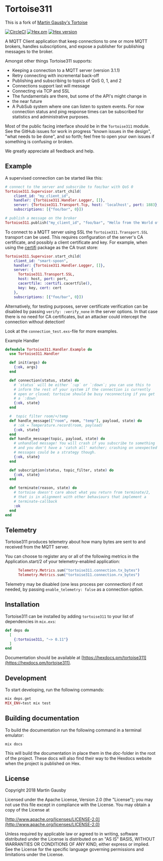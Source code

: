 # Tortoise311

This is a fork of [Martin Gausby's Tortoise](https://github.com/gausby/tortoise)

[![CircleCI](https://circleci.com/gh/smartrent/tortoise311/tree/main.svg?style=svg)](https://circleci.com/gh/smartrent/tortoise311/tree/main)
[![Hex.pm](https://img.shields.io/hexpm/l/tortoise311.svg "Apache 2.0 Licensed")](https://github.com/smartrent/tortoise311/blob/main/LICENSE)
[![Hex version](https://img.shields.io/hexpm/v/tortoise311.svg "Hex version")](https://hex.pm/packages/tortoise311)

A MQTT Client application that keep connections to one or more MQTT
brokers, handles subscriptions, and expose a publisher for publishing
messages to the broker.

Amongst other things Tortoise311 supports:

* Keeping a connection to a MQTT server (version 3.1.1)
* Retry connecting with incremental back-off
* Publishing and subscribing to topics of QoS 0, 1, and 2
* Connections support last will message
* Connecting via TCP and SSL
* The fundamentals are there, but some of the API's might change in
* the near future
* A PubSub system where one can listen to system events. For now connection status and ping response times can be subscribed for statistics and administrative purposes.

Most of the public facing interface should be in the `Tortoise311`
module. See the GitHub issues for work in progress "known issues in
the design", "what needs to be done", and so forth; feel free to open
your own issues if something is confusing or broken.

We greatly appreciate all feedback and help.

## Example

A supervised connection can be started like this:

``` elixir
# connect to the server and subscribe to foo/bar with QoS 0
Tortoise311.Supervisor.start_child(
    client_id: "my_client_id",
    handler: {Tortoise311.Handler.Logger, []},
    server: {Tortoise311.Transport.Tcp, host: 'localhost', port: 1883},
    subscriptions: [{"foo/bar", 0}])

# publish a message on the broker
Tortoise311.publish("my_client_id", "foo/bar", "Hello from the World of Tomorrow !", qos: 0)
```

To connect to a MQTT server using SSL the `Tortoise311.Transport.SSL`
transport can be used. This requires configuration of the server's
CA certificate, and possibly a client certificate and key. For
example, when using the [certifi](https://hex.pm/packages/certifi)
package as the CA trust store:

``` elixir
Tortoise311.Supervisor.start_child(
    client_id: "smart-spoon",
    handler: {Tortoise311.Handler.Logger, []},
    server: {
      Tortoise311.Transport.SSL,
      host: host, port: port,
      cacertfile: :certifi.cacertfile(),
      key: key, cert: cert
    },
    subscriptions: [{"foo/bar", 0}])
```

Alternatively, for testing purposes, server certificate verification
can be disabled by passing `verify: :verify_none` in the server
options. In that case there is no need for CA certificates, but an
attacker could intercept the connection without detection!

Look at the `connection_test.exs`-file for more examples.

Example Handler

```elixir
defmodule Tortoise311.Handler.Example do
  use Tortoise311.Handler

  def init(args) do
    {:ok, args}
  end

  def connection(status, state) do
    # `status` will be either `:up` or `:down`; you can use this to
    # inform the rest of your system if the connection is currently
    # open or closed; tortoise should be busy reconnecting if you get
    # a `:down`
    {:ok, state}
  end

  #  topic filter room/+/temp
  def handle_message(["room", room, "temp"], payload, state) do
    # :ok = Temperature.record(room, payload)
    {:ok, state}
  end
  def handle_message(topic, payload, state) do
    # unhandled message! You will crash if you subscribe to something
    # and you don't have a 'catch all' matcher; crashing on unexpected
    # messages could be a strategy though.
    {:ok, state}
  end

  def subscription(status, topic_filter, state) do
    {:ok, state}
  end

  def terminate(reason, state) do
    # tortoise doesn't care about what you return from terminate/2,
    # that is in alignment with other behaviours that implement a
    # terminate-callback
    :ok
  end
end
```

## Telemetry

Tortoise311 produces telemetry about how many bytes are sent to and received from the MQTT server.

You can choose to register any or all of the following metrics in the Application.start/2 of your telemetry-enabled application:

```elixir
      Telemetry.Metrics.sum("tortoise311.connection.tx_bytes")
      Telemetry.Metrics.sum("tortoise311.connection.rx_bytes")
```

Telemetry may be disabled (one less process per connnection) if not needed, by passing `enable_telemetry: false` as a connection option.

## Installation

Tortoise311 can be installed by adding `tortoise311` to your list of
dependencies in `mix.exs`:

```elixir
def deps do
  [
    {:tortoise311, "~> 0.11"}
  ]
end
```

Documentation should be available at
[https://hexdocs.pm/tortoise311](https://hexdocs.pm/tortoise311).

## Development

To start developing, run the following commands:

```elixir
mix deps.get
MIX_ENV=test mix test
```

## Building documentation

To build the documentation run the following command in a terminal emulator:

``` shell
mix docs
```

This will build the documentation in place them in the *doc*-folder in
the root of the project. These docs will also find their way to the
Hexdocs website when the project is published on Hex.

## License

Copyright 2018 Martin Gausby

Licensed under the Apache License, Version 2.0 (the "License");
you may not use this file except in compliance with the License.
You may obtain a copy of the License at

[http://www.apache.org/licenses/LICENSE-2.0](http://www.apache.org/licenses/LICENSE-2.0)

Unless required by applicable law or agreed to in writing, software
distributed under the License is distributed on an "AS IS" BASIS,
WITHOUT WARRANTIES OR CONDITIONS OF ANY KIND, either express or implied.
See the License for the specific language governing permissions and
limitations under the License.
